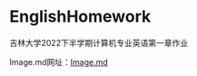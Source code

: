 # EnglishHomework
吉林大学2022下半学期计算机专业英语第一章作业

Image.md网址：[Image.md](https://github.com/WEN3141/EnglishHomework/blob/main/Image.md)

